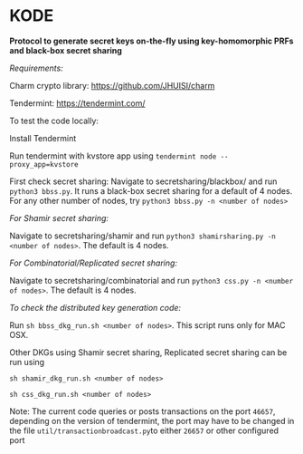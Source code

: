 # KODE 

**Protocol to generate secret keys on-the-fly using key-homomorphic PRFs and black-box secret sharing** 

*Requirements:*

Charm crypto library: https://github.com/JHUISI/charm

Tendermint: https://tendermint.com/ 

To test the code locally:

Install Tendermint

Run tendermint with kvstore app using `tendermint node --proxy_app=kvstore`

First check secret sharing:
Navigate to secretsharing/blackbox/ and run `python3 bbss.py`.
It runs a black-box secret sharing for a default of 4 nodes. 
For any other number of nodes, try `python3 bbss.py -n <number of nodes>`

*For Shamir secret sharing:*

Navigate to secretsharing/shamir and run `python3 shamirsharing.py -n <number of nodes>`. The default is 4 nodes.
  
*For Combinatorial/Replicated secret sharing:*

Navigate to secretsharing/combinatorial and run `python3 css.py -n <number of nodes>`. The default is 4 nodes. 


*To check the distributed key generation code:*


Run `sh bbss_dkg_run.sh <number of nodes>`. This script runs only for MAC OSX. 


Other DKGs using Shamir secret sharing, Replicated secret sharing can be run using 

`sh shamir_dkg_run.sh <number of nodes>`

`sh css_dkg_run.sh <number of nodes>`


Note:
The current code queries or posts transactions on the port `46657`, depending on the version of tendermint, the port may have to be changed in the file
`util/transactionbroadcast.py`to either `26657` or other configured port

